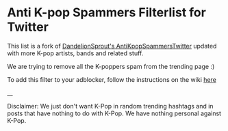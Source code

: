 # Anti K-pop Spammers Filterlist for Twitter
This list is a fork of [DandelionSprout's AntiKpopSpammersTwitter](https://github.com/DandelionSprout/adfilt) updated with more K-pop artists, bands and related stuff.

We are trying to remove all the K-poppers spam from the trending page :)

To add this filter to your adblocker, follow the instructions on the wiki [here](https://github.com/Cinnamon-Unltd/Anti-Kpop-Spammers-Filterlist-for-Twitter/wiki/How-to-Install)

__

Disclaimer: We just don't want K-Pop in random trending hashtags and in posts that have nothing to do with K-Pop. We have nothing personal against K-Pop.


